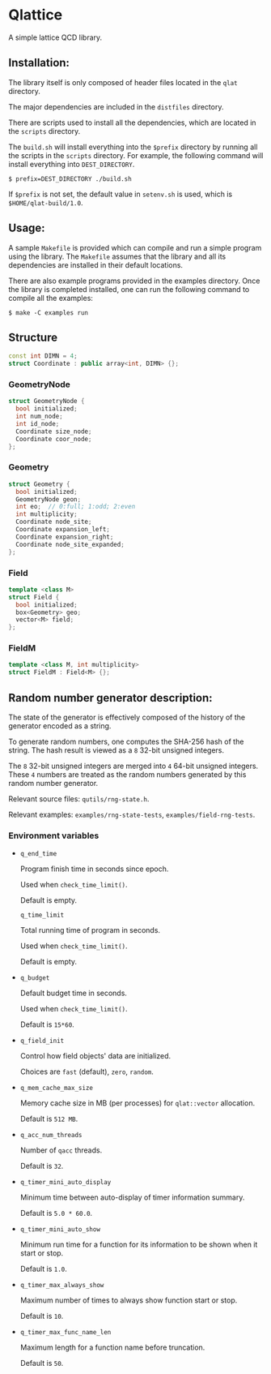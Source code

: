 # Qlattice

A simple lattice QCD library.

## Installation:

The library itself is only composed of header files located in the
`qlat` directory.

The major dependencies are included in the `distfiles` directory.

There are scripts used to install all the dependencies, which are located
in the `scripts` directory.

The `build.sh` will install everything into the `$prefix` directory
by running all the scripts in the `scripts` directory. For example,
the following command will install everything into `DEST_DIRECTORY`.

`$ prefix=DEST_DIRECTORY ./build.sh`

If `$prefix` is not set, the default value in `setenv.sh` is used,
which is `$HOME/qlat-build/1.0`.

## Usage:

A sample `Makefile` is provided which can compile and run a simple
program using the library. The `Makefile` assumes that the library
and all its dependencies are installed in their default locations.

There are also example programs provided in the examples directory. Once
the library is completed installed, one can run the following command
to compile all the examples:

`$ make -C examples run`

## Structure

```c++
const int DIMN = 4;
struct Coordinate : public array<int, DIMN> {};
```

### GeometryNode

```c++
struct GeometryNode {
  bool initialized;
  int num_node;
  int id_node;
  Coordinate size_node;
  Coordinate coor_node;
};
```

### Geometry

```c++
struct Geometry {
  bool initialized;
  GeometryNode geon;
  int eo;  // 0:full; 1:odd; 2:even
  int multiplicity;
  Coordinate node_site;
  Coordinate expansion_left;
  Coordinate expansion_right;
  Coordinate node_site_expanded;
};
```

### Field

```c++
template <class M>
struct Field {
  bool initialized;
  box<Geometry> geo;
  vector<M> field;
};
```

### FieldM

```c++
template <class M, int multiplicity>
struct FieldM : Field<M> {};
```

## Random number generator description:

The state of the generator is effectively composed of the history of the
generator encoded as a string.

To generate random numbers, one computes the SHA-256 hash of the string.
The hash result is viewed as a `8` 32-bit unsigned integers.

The `8` 32-bit unsigned integers are merged into `4` 64-bit unsigned
integers. These `4` numbers are treated as the random numbers generated
by this random number generator.

Relevant source files: `qutils/rng-state.h`.

Relevant examples: `examples/rng-state-tests`, `examples/field-rng-tests`.

### Environment variables

- ``q_end_time``

  Program finish time in seconds since epoch.

  Used when ``check_time_limit()``.

  Default is empty.

  ``q_time_limit``

  Total running time of program in seconds.

  Used when ``check_time_limit()``.

  Default is empty.

- ``q_budget``

  Default budget time in seconds.

  Used when ``check_time_limit()``.

  Default is ``15*60``.

- ``q_field_init``

  Control how field objects' data are initialized.

  Choices are ``fast`` (default), ``zero``, ``random``.

- ``q_mem_cache_max_size``

  Memory cache size in MB (per processes) for ``qlat::vector`` allocation.

  Default is ``512 MB``.

- ``q_acc_num_threads``

  Number of ``qacc`` threads.

  Default is ``32``.

- ``q_timer_mini_auto_display``

  Minimum time between auto-display of timer information summary.

  Default is ``5.0 * 60.0``.

- ``q_timer_mini_auto_show``

  Minimum run time for a function for its information to be shown when it start or stop.

  Default is ``1.0``.

- ``q_timer_max_always_show``

  Maximum number of times to always show function start or stop.

  Default is ``10``.

- ``q_timer_max_func_name_len``

  Maximum length for a function name before truncation.

  Default is ``50``.
